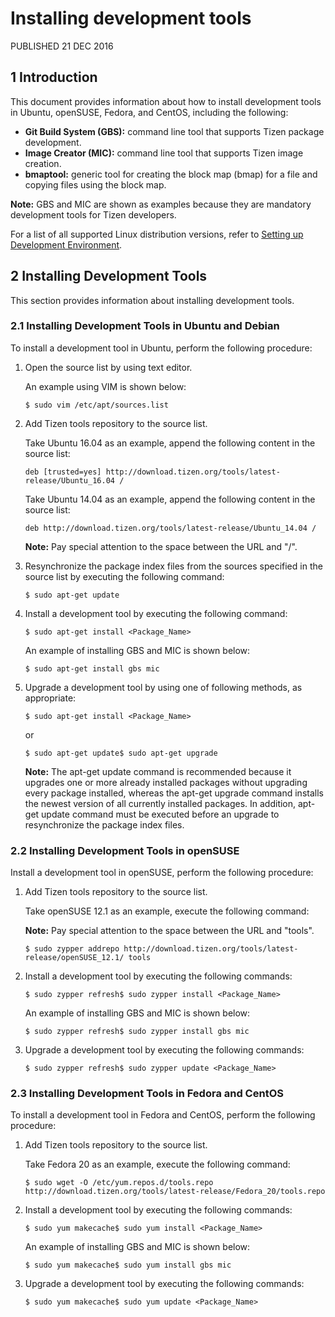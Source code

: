 # Installing development tools

PUBLISHED 21 DEC 2016

## 1 Introduction

This document provides information about how to install development tools in Ubuntu, openSUSE, Fedora, and CentOS, including the following:

- **Git Build System (GBS):** command line tool that supports Tizen package development.
- **Image Creator (MIC):** command line tool that supports Tizen image creation.
- **bmaptool:** generic tool for creating the block map (bmap) for a file and copying files using the block map.

**Note:** GBS and MIC are shown as examples because they are mandatory development tools for Tizen developers.

For a list of all supported Linux distribution versions, refer to [Setting up Development Environment](https://source.tizen.org/documentation/developer-guide/environment-setup).

## 2 Installing Development Tools

This section provides information about installing development tools.

### 2.1 Installing Development Tools in Ubuntu and Debian

To install a development tool in Ubuntu, perform the following procedure:

1. Open the source list by using text editor.

   An example using VIM is shown below:

   ```
   $ sudo vim /etc/apt/sources.list
   ```

2. Add Tizen tools repository to the source list.

   Take Ubuntu 16.04 as an example, append the following content in the source list:

   ```
   deb [trusted=yes] http://download.tizen.org/tools/latest-release/Ubuntu_16.04 /
   ```

   Take Ubuntu 14.04 as an example, append the following content in the source list:

   ```
   deb http://download.tizen.org/tools/latest-release/Ubuntu_14.04 /
   ```

   **Note:** Pay special attention to the space between the URL and "/".

3. Resynchronize the package index files from the sources specified in the source list by executing the following command:

   ```
   $ sudo apt-get update
   ```

4. Install a development tool by executing the following command:

   ```
   $ sudo apt-get install <Package_Name>
   ```

   An example of installing GBS and MIC is shown below:

   ```
   $ sudo apt-get install gbs mic
   ```

5. Upgrade a development tool by using one of following methods, as appropriate:

   ```
   $ sudo apt-get install <Package_Name>
   ```

   or

   ```
   $ sudo apt-get update$ sudo apt-get upgrade
   ```

   **Note:** The apt-get update command is recommended because it upgrades one or more already installed packages without upgrading every package installed, whereas the apt-get upgrade command installs the newest version of all currently installed packages. In addition, apt-get update command must be executed before an upgrade to resynchronize the package index files.

### 2.2 Installing Development Tools in openSUSE

Install a development tool in openSUSE, perform the following procedure:

1. Add Tizen tools repository to the source list.

   Take openSUSE 12.1 as an example, execute the following command:

   **Note:** Pay special attention to the space between the URL and "tools".

   ```
   $ sudo zypper addrepo http://download.tizen.org/tools/latest-release/openSUSE_12.1/ tools
   ```

2. Install a development tool by executing the following commands:

   ```
   $ sudo zypper refresh$ sudo zypper install <Package_Name>
   ```

   An example of installing GBS and MIC is shown below:

   ```
   $ sudo zypper refresh$ sudo zypper install gbs mic
   ```

3. Upgrade a development tool by executing the following commands:

   ```
   $ sudo zypper refresh$ sudo zypper update <Package_Name>
   ```

### 2.3 Installing Development Tools in Fedora and CentOS

To install a development tool in Fedora and CentOS, perform the following procedure:

1. Add Tizen tools repository to the source list.

   Take Fedora 20 as an example, execute the following command:

   ```
   $ sudo wget -O /etc/yum.repos.d/tools.repo http://download.tizen.org/tools/latest-release/Fedora_20/tools.repo
   ```

2. Install a development tool by executing the following commands:

   ```
   $ sudo yum makecache$ sudo yum install <Package_Name>
   ```

   An example of installing GBS and MIC is shown below:

   ```
   $ sudo yum makecache$ sudo yum install gbs mic
   ```

3. Upgrade a development tool by executing the following commands:

   ```
   $ sudo yum makecache$ sudo yum update <Package_Name>
   ```